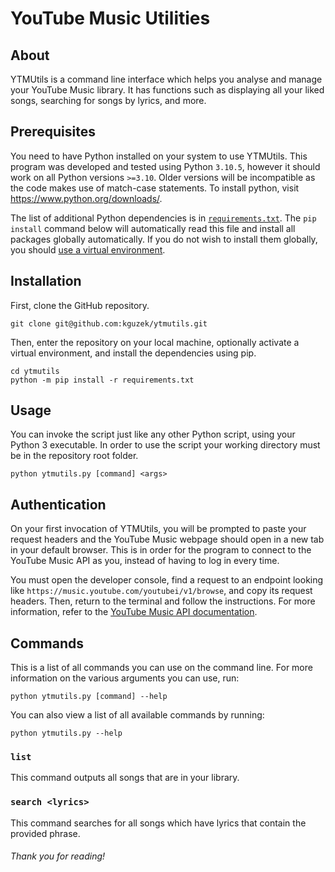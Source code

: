 # YouTube Music Utilities

## About

YTMUtils is a command line interface which helps you analyse and manage your YouTube Music library. It has functions such as displaying all your liked songs, searching for songs by lyrics, and more.

## Prerequisites

You need to have Python installed on your system to use YTMUtils. This program was developed and tested using Python `3.10.5`, however it should work on all Python versions `>=3.10`. Older versions will be incompatible as the code makes use of match-case statements. To install python, visit https://www.python.org/downloads/.

The list of additional Python dependencies is in [`requirements.txt`](/requirements.txt). The `pip install` command below will automatically read this file and install all packages globally automatically. If you do not wish to install them globally, you should [use a virtual environment](https://docs.python.org/3/library/venv.html).

## Installation

First, clone the GitHub repository.
```shell
git clone git@github.com:kguzek/ytmutils.git
```
Then, enter the repository on your local machine, optionally activate a virtual environment, and install the dependencies using pip.
```shell
cd ytmutils
python -m pip install -r requirements.txt
```

## Usage

You can invoke the script just like any other Python script, using your Python 3 executable. In order to use the script your working directory must be in the repository root folder.
```shell
python ytmutils.py [command] <args>
```

## Authentication

On your first invocation of YTMUtils, you will be prompted to paste your request headers and the YouTube Music webpage should open in a new tab in your default browser. This is in order for the program to connect to the YouTube Music API as you, instead of having to log in every time.

You must open the developer console, find a request to an endpoint looking like `https://music.youtube.com/youtubei/v1/browse`, and copy its request headers. Then, return to the terminal and follow the instructions.
For more information, refer to the [YouTube Music API documentation](https://ytmusicapi.readthedocs.io/en/stable/setup.html).

## Commands

This is a list of all commands you can use on the command line. For more information on the various arguments you can use, run:
```shell
python ytmutils.py [command] --help
```
You can also view a list of all available commands by running:
```shell
python ytmutils.py --help
```

### `list`

This command outputs all songs that are in your library.

### `search <lyrics>`

This command searches for all songs which have lyrics that contain the provided phrase.


###### Thank you for reading!